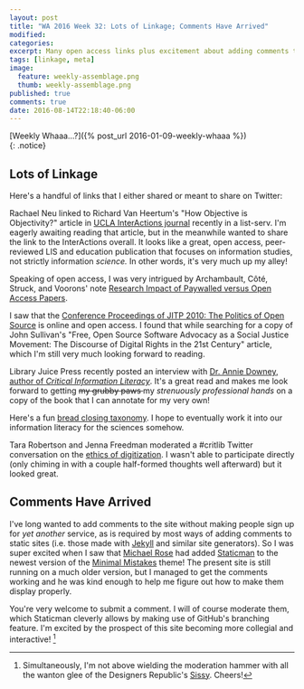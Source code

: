 ```yaml
---
layout: post
title: "WA 2016 Week 32: Lots of Linkage; Comments Have Arrived"
modified:
categories: 
excerpt: Many open access links plus excitement about adding comments to the site.
tags: [linkage, meta]
image:
  feature: weekly-assemblage.png
  thumb: weekly-assemblage.png
published: true  
comments: true  
date: 2016-08-14T22:18:40-06:00
---
```

  
[Weekly Whaaa…?]({% post_url 2016-01-09-weekly-whaaa %})  
{: .notice}  

## Lots of Linkage  

Here's a handful of links that I either shared or meant to share on Twitter:  

Rachael Neu linked to Richard Van Heertum's "How Objective is Objectivity?" article in [UCLA InterActions journal](http://escholarship.org/uc/search?entity=gseis_interactions;volume=1;issue=2) recently in a list-serv. I'm eagerly awaiting reading that article, but in the meanwhile wanted to share the link to the InterActions overall. It looks like a great, open access<i class="ai ai-open-access"></i>, peer-reviewed LIS and education publication that focuses on information studies, not strictly information _science._ In other words, it's very much up my alley!   

Speaking of open access, I was very intrigued by Archambault, Côté, Struck, and Voorons' note [Research Impact of Paywalled versus Open Access Papers](http://www.1science.com/oanumbr.html).<i class="ai ai-open-access"></i>  

I saw that the [Conference Proceedings of JITP 2010: The Politics of Open Source](http://scholarworks.umass.edu/jitpc2010/1/)<i class="ai ai-open-access"></i> is online and open access. I found that while searching for a copy of John Sullivan's "Free, Open Source Software Advocacy as a Social Justice Movement: The Discourse of Digital Rights in the 21st Century" article, which I'm still very much looking forward to reading.  

Library Juice Press recently posted an interview with [Dr. Annie Downey, author of _Critical Information Literacy_](http://libraryjuicepress.com/blog/?p=5350). It's a great read and makes me look forward to getting <del>my grubby paws </del>my _strenuously professional hands_ on a copy of the book that I can annotate for my very own!  

Here's a fun [bread closing taxonomy](https://twitter.com/adzebill/status/759226657194516480). I hope to eventually work it into our information literacy for the sciences somehow.  

Tara Robertson and Jenna Freedman moderated a #critlib Twitter conversation on the [ethics of digitization](http://critlib.org/ethics-of-digitization/). I wasn't able to participate directly (only chiming in with a couple half-formed thoughts well afterward) but it looked great.  

## Comments Have Arrived  

I've long wanted to add comments to the site without making people sign up for _yet another_ service, as is required by most ways of adding comments to static sites (i.e. those made with [Jekyll](http://jekyllrb.com) and similar site generators). So I was super excited when I saw that [Michael Rose](https://mademistakes.com) had added [Staticman](http://staticman.net) to the newest version of the [Minimal Mistakes](https://mmistakes.github.io/minimal-mistakes/) theme! The present site is still running on a much older version, but I managed to get the comments working and he was kind enough to help me figure out how to make them display properly.  

You're very welcome to submit a comment. I will of course moderate them, which Staticman cleverly allows by making use of GitHub's branching feature. I'm excited by the prospect of this site becoming more collegial and interactive! [^tdr-sissy]  

[^tdr-sissy]: Simultaneously, I'm not above wielding the moderation hammer with all the wanton glee of the Designers Republic's [Sissy](http://thedesignersrepublic.bigcartel.com/product/sissy-poster-3d). Cheers!   